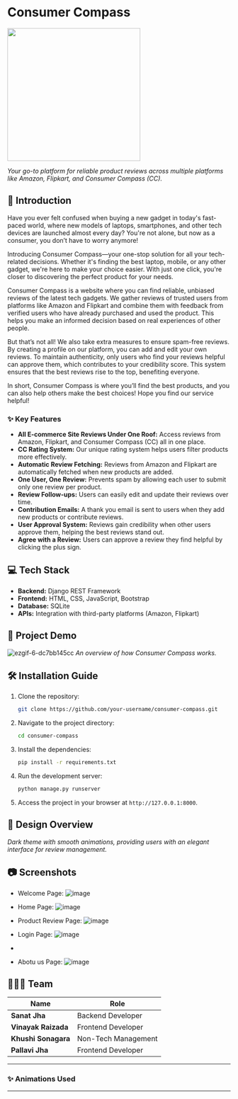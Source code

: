 # Consumer Compass
<img src="https://github.com/user-attachments/assets/e6a45692-6bbf-4409-8334-a4781369c2ae" width="300"/>
 
*Your go-to platform for reliable product reviews across multiple platforms like Amazon, Flipkart, and Consumer Compass (CC).*
## 🚀 Introduction
Have you ever felt confused when buying a new gadget in today's fast-paced world, where new models of laptops, smartphones, and other tech devices are launched almost every day? You're not alone, but now as a consumer, you don’t have to worry anymore!

Introducing Consumer Compass—your one-stop solution for all your tech-related decisions. Whether it's finding the best laptop, mobile, or any other gadget, we're here to make your choice easier. With just one click, you're closer to discovering the perfect product for your needs.


Consumer Compass is a website where you can find reliable, unbiased reviews of the latest tech gadgets. We gather reviews of trusted users from platforms like Amazon and Flipkart and combine them with feedback from verified users who have already purchased and used the product. This helps you make an informed decision based on real experiences of other people.

But that’s not all! We also take extra measures to ensure spam-free reviews. By creating a profile on our platform, you can add and edit your own reviews. To maintain authenticity, only users who find your reviews helpful can approve them, which contributes to your credibility score. This system ensures that the best reviews rise to the top, benefiting everyone.

In short, Consumer Compass is where you’ll find the best products, and you can also help others make the best choices!
Hope you find our service helpful!
### ✨ Key Features
- **All E-commerce Site Reviews Under One Roof:** Access reviews from Amazon, Flipkart, and Consumer Compass (CC) all in one place.
- **CC Rating System:** Our unique rating system helps users filter products more effectively.
- **Automatic Review Fetching:** Reviews from Amazon and Flipkart are automatically fetched when new products are added. 
- **One User, One Review:** Prevents spam by allowing each user to submit only one review per product.
- **Review Follow-ups:** Users can easily edit and update their reviews over time.
- **Contribution Emails:** A thank you email is sent to users when they add new products or contribute reviews.
- **User Approval System:** Reviews gain credibility when other users approve them, helping the best reviews stand out.
- **Agree with a Review:** Users can approve a review they find helpful by clicking the plus sign.



## 💻 Tech Stack
- **Backend:** Django REST Framework
- **Frontend:** HTML, CSS, JavaScript, Bootstrap
- **Database:** SQLite
- **APIs:** Integration with third-party platforms (Amazon, Flipkart)
  
## 🎯 Project Demo
![ezgif-6-dc7bb145cc](https://github.com/user-attachments/assets/606a9b7c-49f4-4d04-a0be-83fa391d83bf)
*An overview of how Consumer Compass works.*
<!-- You can replace this with an actual demo link or image/gif of your site later -->
## 🛠️ Installation Guide
1. Clone the repository:
   ```bash
   git clone https://github.com/your-username/consumer-compass.git
   ```
2. Navigate to the project directory:
   ```bash
   cd consumer-compass
   ```
3. Install the dependencies:
   ```bash
   pip install -r requirements.txt
   ```
4. Run the development server:
   ```bash
   python manage.py runserver
   ```
5. Access the project in your browser at `http://127.0.0.1:8000`.
## 🎨 Design Overview
*Dark theme with smooth animations, providing users with an elegant interface for review management.*  
## 📷 Screenshots
<!-- Keep the placeholders; screenshots will be added later -->
- Welcome Page: ![image](https://github.com/user-attachments/assets/6640deda-013c-4384-9d7f-24fbd73004e3)
- Home Page: ![image](https://github.com/user-attachments/assets/5b991c14-c106-403a-b12e-9481d0aaf8b0)
- Product Review Page: ![image](https://github.com/user-attachments/assets/b5572404-6986-4ba1-a551-be11a3944373)

- Login Page: ![image](https://github.com/user-attachments/assets/e045eb0c-a1ce-4cdb-a3de-e3a2349a06ba)
- 
- Abotu us Page: ![image](https://github.com/user-attachments/assets/c7c485b1-a85d-4115-8c56-55bc78646aff)



## 🧑‍🤝‍🧑 Team
| Name              | Role                   |
|-------------------|------------------------|
| **Sanat Jha**     | Backend Developer      |
| **Vinayak Raizada** | Frontend Developer     |
| **Khushi Sonagara**| Non-Tech Management   |
| **Pallavi Jha**   | Frontend Developer     |
---
### ✨ Animations Used
---